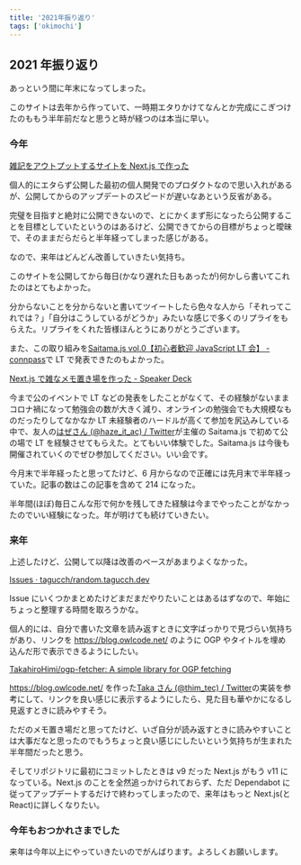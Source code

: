 ```yaml
---
title: '2021年振り返り'
tags: ['okimochi']
---
```


## 2021 年振り返り

あっという間に年末になってしまった。

このサイトは去年から作っていて、一時期エタりかけてなんとか完成にこぎつけたのももう半年前だなと思うと時が経つのは本当に早い。

### 今年

[雑記をアウトプットするサイトを Next\.js で作った](https://random.tagucch.dev/posts/2021-06-01)

個人的にエタらず公開した最初の個人開発でのプロダクトなので思い入れがあるが、公開してからのアップデートのスピードが遅いなあという反省がある。

完璧を目指すと絶対に公開できないので、とにかくまず形になったら公開することを目標としていたというのはあるけど、公開できてからの目標がちょっと曖昧で、そのままだらだらと半年経ってしまった感じがある。

なので、来年はどんどん改善していきたい気持ち。

このサイトを公開してから毎日(かなり遅れた日もあったが)何かしら書いてこれたのはとてもよかった。

分からないことを分からないと書いてツイートしたら色々な人から「それってこれでは？」「自分はこうしているがどうか」みたいな感じで多くのリプライをもらえた。リプライをくれた皆様ほんとうにありがとうございます。

また、この取り組みを[Saitama\.js vol\.0【初心者歓迎 JavaScript LT 会】 \- connpass](https://saitamajs.connpass.com/event/222401/)で LT で発表できたのもよかった。

[Next\.js で雑なメモ置き場を作った \- Speaker Deck](https://speakerdeck.com/tagucch/next-dot-jsdeza-namemozhi-kichang-wozuo-tuta)

今まで公のイベントで LT などの発表をしたことがなくて、その経験がないままコロナ禍になって勉強会の数が大きく減り、オンラインの勉強会でも大規模なものだったりしてなかなか LT 未経験者のハードルが高くて参加を尻込みしている中で、友人の[はぜさん \(@haze_it_ac\) / Twitter](https://twitter.com/haze_it_ac)が主催の Saitama.js で初めて公の場で LT を経験させてもらえた。とてもいい体験でした。Saitama.js は今後も開催されていくのでぜひ参加してください。いい会です。

今月末で半年経ったと思ってたけど、6 月からなので正確には先月末で半年経っていた。記事の数はこの記事を含めて 214 になった。

半年間(ほぼ)毎日こんな形で何かを残してきた経験は今までやったことがなかったのでいい経験になった。年が明けても続けていきたい。

### 来年

上述したけど、公開して以降は改善のペースがあまりよくなかった。

[Issues · tagucch/random\.tagucch\.dev](https://github.com/tagucch/random.tagucch.dev/issues)

Issue にいくつかまとめたけどまだまだやりたいことはあるはずなので、年始にちょっと整理する時間を取ろうかな。

個人的には、自分で書いた文章を読み返すときに文字ばっかりで見づらい気持ちがあり、リンクを https://blog.owlcode.net/ のように OGP やタイトルを埋め込んだ形で表示できるようにしたい。

[TakahiroHimi/ogp\-fetcher: A simple library for OGP fetching](https://github.com/TakahiroHimi/ogp-fetcher)

https://blog.owlcode.net/ を作った[Taka さん \(@thim_tec\) / Twitter](https://twitter.com/thim_tec)の実装を参考にして、リンクを良い感じに表示するようにしたら、見た目も華やかになるし見返すときに読みやすそう。

ただのメモ置き場だと思ってたけど、いざ自分が読み返すときに読みやすいことは大事だなと思ったのでもうちょっと良い感じにしたいという気持ちが生まれた半年間だったと思う。

そしてリポジトリに最初にコミットしたときは v9 だった Next.js がもう v11 になっている。Next.js のことを全然追っかけられておらず、ただ Dependabot に従ってアップデートするだけで終わってしまったので、来年はもっと Next.js(と React)に詳しくなりたい。

### 今年もおつかれさまでした

来年は今年以上にやっていきたいのでがんばります。よろしくお願いします。
